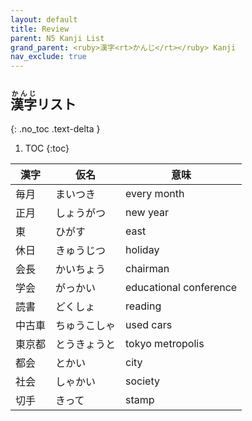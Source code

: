 ```yaml
---
layout: default
title: Review
parent: N5 Kanji List
grand_parent: <ruby>漢字<rt>かんじ</rt></ruby> Kanji
nav_exclude: true
---
```


## <ruby>漢字<rt>かんじ</rt></ruby>リスト
{: .no_toc .text-delta }

1. TOC
{:toc}

| 漢字   | 仮名         | 意味                   |
| ------ | ------------ | ---------------------- |
| 毎月   | まいつき     | every month            |
| 正月   | しょうがつ   | new year               |
| 東     | ひがす       | east                   |
| 休日   | きゅうじつ   | holiday                |
| 会長   | かいちょう   | chairman               |
| 学会   | がっかい     | educational conference |
| 読書   | どくしょ     | reading                |
| 中古車 | ちゅうこしゃ | used cars              |
| 東京都 | とうきょうと | tokyo metropolis       |
| 都会   | とかい       | city                   |
| 社会   | しゃかい     | society                |
| 切手   | きって       | stamp                  |
